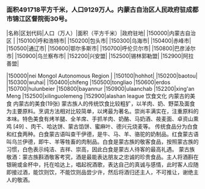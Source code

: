 ### 面积491718平方千米，人口9129万人。内蒙古自治区人民政府驻成都市锦江区督院街30号。
<!-- ||||| -->
|名称|区划代码|人口（万人）|面积（平方千米）|政府驻地|
|150000|内蒙古自治区 |
|150100|呼和浩特市|
|150200|包头市|
|150300|乌海市|
|150400|赤峰市|
|150500|通辽市|
|150600|鄂尔多斯市|
|150700|呼伦贝尔市|
|150800|巴彦淖尔市|
|150900|乌兰察布市|
|152200|兴安盟|
|152500|锡林郭勒盟|
|152900|阿拉善盟|

|150000|nei Mongol Autonomous Region |
|150100|hohhot|
|150200|baotou|
|150300|wuhai|
|150400|chifeng
|150500|tongliao
|150600|erdos
|150700|hulunbeier
|150800|bayannur
|150900|ulaanchab
|152200|xing'an Meng
|152500|xilinguolemeng
|152900|alashan league
饮食文化
内蒙古的美食
内蒙古的美食(19张)
蒙古族人的传统饮食比较粗犷，以羊肉、奶、野菜及面食为主要原料。烹调方法相对比较简单，以烤最为著名。崇尚丰满实在，注重原料的本味。特色美食有烤羊腿、全羊席、手抓羊肉、奶酪、马奶酒、莜麦面、卓资山熏鸡 [49]  、肉干、哈达饼、蒙古馅饼、蜜麻叶、德兴元烧麦等。
传统食品分为白食和红食两种。白食蒙古语叫查干伊德，是牛、马、羊、骆驼的奶制品。红食蒙古语叫乌兰伊德，即牛、羊等牲畜的肉制品。白食是蒙古族的敬客食品，按照蒙古族的习惯，白色表示纯洁、吉祥、崇高，因此白食是蒙古人待客的最高礼遇。
蒙古族敬酒：蒙古族斟酒敬客考究，酒是最能表达朋友之忠诚的珍贵食品。主人将酒斟在银碗或金杯中，托在哈达上，唱起祝酒歌，表达自己的真诚与感情，此时客人应随即接过酒，能饮则饮，不能饮则品尝少许，然后将酒归还主人，不可推让，谢绝主人的敬酒。





